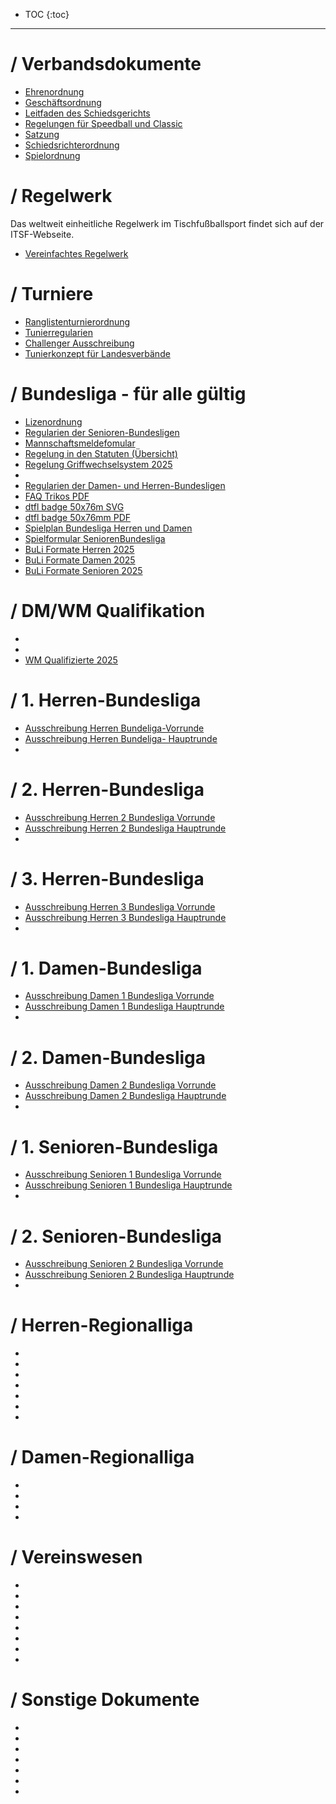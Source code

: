 * TOC
{:toc}

---

# / Verbandsdokumente

- [Ehrenordnung](docs/ehrenordnung.md)
- [Geschäftsordnung](docs/geschaeftsordnung.md)
- [Leitfaden des Schiedsgerichts](docs/leitfaden_des_schiedsgerichts.md)
- [Regelungen für Speedball und Classic](docs/regelungen_fuer_speedball_und_classic.md)
- [Satzung](docs/satzung.md)
- [Schiedsrichterordnung](docs/schiedsrichterordnung.md)
- [Spielordnung](docs/spielordnung.md)


# / Regelwerk
Das weltweit einheitliche Regelwerk im Tischfußballsport findet sich auf der ITSF-Webseite.

- [Vereinfachtes Regelwerk](./assets/pdf/Regelwerk_vereinfacht.pdf)

# / Turniere

- [Ranglistenturnierordnung](docs/Ranglistenturnierordnung.md)
- [Tunierregularien](./assets/pdf/Turnierregularien.pdf)
- [Challenger Ausschreibung](./assets/pdf/Challenger_Ausschreibung_Vorlage.pdf)
- [Tunierkonzept für Landesverbände](./assets/pdf/Turnierkonzept_fr_Landesverbaende.pdf)

# / Bundesliga - für alle gültig

- [Lizenordnung](./docs/Lizenzordnung.md)
- [Regularien der Senioren-Bundesligen](./docs/Regularien_der_Senioren_Bundesligen.md)
- [Mannschaftsmeldefomular](./assets/pdf/Formular_Mannschaftsmeldung_2025.xlsx)
- [Regelung in den Statuten (Übersicht)](./assets/pdf/Regelungen.pdf)
- [Regelung Griffwechselsystem 2025](./assets/pdf/Regelung_Griffwechselsystem.pdf)
- [](./)
- [Regularien der Damen- und Herren-Bundesligen](./docs/Regularien_der_Damen_und_Herren_Bundesligen.md)
- [FAQ Trikos PDF](./assets/pdf/FAQ_Trikot.pdf)
- [dtfl badge 50x76m SVG](./assets/pdf/dtfl-badge-50x76mm.svg)
- [dtfl badge 50x76mm PDF](./assets/pdf/dtfl-badge-50x76mm.pdf)
- [Spielplan Bundesliga Herren und Damen](./assets/pdf/Bundesliga_Spielplan.pdf)
- [Spielformular SeniorenBundesliga](./assets/pdf/Spielformular_SeniorenBundesliga.pdf)
- [BuLi Formate Herren 2025](./assets/pdf/Bundesligen_Herren.pdf)
- [BuLi Formate Damen 2025](./assets/pdf/Bundesligen_Damen.pdf)
- [BuLi Formate Senioren 2025](./assets/pdf/Bundesligen_Senioren.pdf)

# / DM/WM Qualifikation

- [](./)
- [](./)
- [WM Qualifizierte 2025](./assets/pdf/WM_Qualifizierte_2025.pdf)

# / 1. Herren-Bundesliga

- [Ausschreibung Herren Bundeliga-Vorrunde](./assets/pdf/Ausschreibung_Herren_Bundesligen-Vorrunde.pdf)
- [Ausschreibung Herren Bundeliga- Hauptrunde](./assets/pdf/Ausschreibung_12Herren_Bundesliga-Hauptrunde.pdf)
- [](./)

# / 2. Herren-Bundesliga

- [Ausschreibung Herren 2 Bundesliga Vorrunde](./assets/pdf/Ausschreibung_Herren_2_Bundesligen-Vorrunde.pdf)
- [Ausschreibung Herren 2 Bundesliga Hauptrunde](./assets/pdf/Ausschreibung_2_Herren_Bundesliga-Hauptrunde.pdf)
- [](./)

# / 3. Herren-Bundesliga

- [Ausschreibung Herren 3 Bundesliga Vorrunde](./assets/pdf/Ausschreibung_3_Herren_Bundesligen-Vorrunde.pdf)
- [Ausschreibung Herren 3 Bundesliga Hauptrunde](./assets/pdf/Ausschreibung_3_Herren_Bundesliga-Hauptrunde.pdf)
- [](./)

# / 1. Damen-Bundesliga

- [Ausschreibung Damen 1 Bundesliga Vorrunde](./assets/pdf/Ausschreibung_1_Damen_Bundesligen-Vorrunde.pdf)
- [Ausschreibung Damen 1 Bundesliga Hauptrunde](./assets/pdf/Ausschreibung_Damen_1_Bundesligen-Hauptrunde.pdf)
- [](./)

# / 2. Damen-Bundesliga

- [Ausschreibung Damen 2 Bundesliga Vorrunde](./assets/pdf/Ausschreibung_2_Damen_Bundesligen-Vorrunde.pdf)
- [Ausschreibung Damen 2 Bundesliga Hauptrunde](./assets/pdf/Ausschreibung_2_Damen_Bundesligen-Hauptrunde.pdf)
- [](./)

# / 1. Senioren-Bundesliga

- [Ausschreibung Senioren 1 Bundesliga Vorrunde](./assets/pdf/Ausschreibung_1_Senioren_2025_Vorrunde.pdf)
- [Ausschreibung Senioren 1 Bundesliga Hauptrunde](./assets/pdf/Ausschreibung_1_Senioren_2025_Hauptrunde.pdf)
- [](./)

# / 2. Senioren-Bundesliga

- [Ausschreibung Senioren 2 Bundesliga Vorrunde](./assets/pdf/Ausschreibung_2_Senioren_2025_Vorrunde.pdf)
- [Ausschreibung Senioren 2 Bundesliga Hauptrunde](./assets/pdf/Ausschreibung_2_Senioren_2025_Hauptrunde.pdf)
- [](./)

# / Herren-Regionalliga

- [](./)
- [](./)
- [](./)
- [](./)
- [](./)
- [](./)
- [](./)

# / Damen-Regionalliga

- [](./)
- [](./)
- [](./)
- [](./)

# / Vereinswesen

- [](./)
- [](./)
- [](./)
- [](./)
- [](./)
- [](./)
- [](./)
- [](./)

# / Sonstige Dokumente

- [](./)
- [](./)
- [](./)
- [](./)
- [](./)
- [](./)
- [](./)
